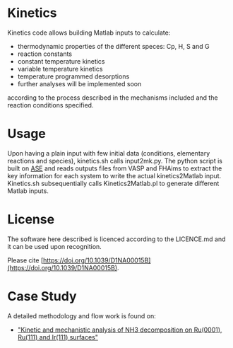 # Kinetics

Kinetics code allows building Matlab inputs to calculate:
- thermodynamic properties of the different speces: Cp, H, S and G
- reaction constants
- constant temperature kinetics
- variable temperature kinetics
- temperature programmed desorptions
- further analyses will be implemented soon

according to the process described in the mechanisms included and the reaction conditions specified.

# Usage

Upon having a plain input with few initial data (conditions, elementary reactions and species), kinetics.sh calls input2mk.py. The python script is built on [ASE](https://wiki.fysik.dtu.dk/ase/) and reads outputs files from VASP and FHAims to extract the key information for each system to write the actual kinetics2Matlab input. Kinetics.sh subsequentially calls Kinetics2Matlab.pl to generate different Matlab inputs.

# License
The software here described is licenced according to the LICENCE.md and it can be used upon recognition.

Please cite [https://doi.org/10.1039/D1NA00015B](https://doi.org/10.1039/D1NA00015B).

# Case Study
A detailed methodology and flow work is found on:
- ["Kinetic and mechanistic analysis of NH3 decomposition on Ru(0001), Ru(111) and Ir(111) surfaces"](https://doi.org/10.1039/D1NA00015B)

